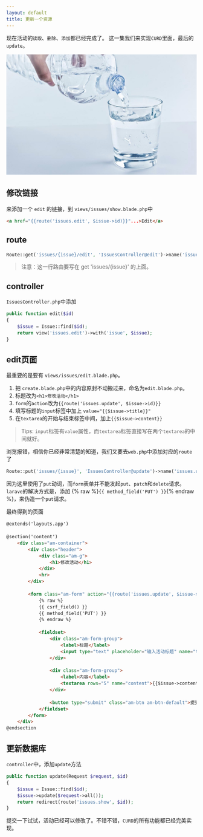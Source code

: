 ```yaml
---
layout: default
title: 更新一个资源
---
```


现在活动的`读取`、`删除`、`添加`都已经完成了。
这一集我们来实现`CURD`里面，最后的`update`。

![](media/15099747133489.jpg)

## 修改链接
来添加一个 `edit` 的链接，到 `views/issues/show.blade.php`中

```html
<a href="{{route('issues.edit', $issue->id)}}"...>Edit</a>
```

## route

```php
Route::get('issues/{issue}/edit', 'IssuesController@edit')->name('issues.edit');
```

> 注意：这一行路由要写在 get 'issues/{issue}' 的上面。


## controller

`IssuesController.php`中添加

```php
public function edit($id)
{
    $issue = Issue::find($id);
    return view('issues.edit')->with('issue', $issue);
}
```

## edit页面

最重要的是要有 `views/issues/edit.blade.php`。

1. 把 `create.blade.php`中的内容原封不动搬过来，命名为`edit.blade.php`。
2. 标题改为`<h1>修改活动</h1>`
3. `form`的`action`改为`{{route('issues.update', $issue->id)}}`
4. 填写标题的`input`标签中加上 `value="{{$issue->title}}"`
5. 在`textarea`的开始与结束标签中间，加上`{{$issue->content}}`

> Tips: `input`标签有`value`属性，而`textarea`标签直接写在两个`textarea`的中间就好。

浏览报错，相信你已经非常清楚的知道，我们又要去`web.php`中添加对应的`route`了

```php
Route::put('issues/{issue}', 'IssuesController@update')->name('issues.update');
```

因为这里使用了`put`动词，而`form`表单并不能发起`put`、`patch`和`delete`请求。
`larave`的解决方式是，添加 {% raw %}`{{ method_field('PUT') }}`{% endraw %}，来伪造一个`put`请求。

最终得到的页面

```html
@extends('layouts.app')

@section('content')
    <div class="am-container">
        <div class="header">
            <div class="am-g">
                <h1>修改活动</h1>
            </div>
            <hr>
        </div>

        <form class="am-form" action="{{route('issues.update', $issue->id)}}" method="post">
            {% raw %}
			{{ csrf_field() }}
            {{ method_field('PUT') }}
			{% endraw %}
            
            <fieldset>
                <div class="am-form-group">
                    <label>标题</label>
                    <input type="text" placeholder="输入活动标题" name="title" value="{{$issue->title}}">
                </div>

                <div class="am-form-group">
                    <label>内容</label>
                    <textarea rows="5" name="content">{{$issue->content}}</textarea>
                </div>

                <button type="submit" class="am-btn am-btn-default">提交</button>
            </fieldset>
        </form>
    </div>
@endsection
```

## 更新数据库

`controller`中，添加`update`方法

```php
public function update(Request $request, $id)
{
    $issue = Issue::find($id);
    $issue->update($request->all());
    return redirect(route('issues.show', $id));
}
```

提交一下试试，活动已经可以修改了。不错不错，`CURD`的所有功能都已经完美实现。

